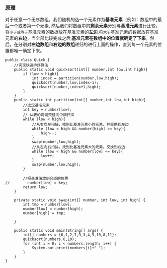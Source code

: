 ### 原理

对于任意一个无序数组，我们随机的选一个元素作为**基准元素**（例如：数组中的最后一个或者第一个元素, 然后我们将数组中的**剩余元素**分别与**基准元素**进行比较，将`小于或等于`基准元素的数据放在基准元素的**左边**,将`大于`基准元素的数据放在基准元素的**右边**，当全部比较完成之后,**基准元素在数组中的位置就确定了下来**。然后，在分别对**左边数组**和**右边的数组**递归的进行上面的操作，直到每一个元素的位置都唯一确定下来。

~~~
public class Quick {
    //实现快速排序算法
    public static void quicksort(int[] number,int low,int high){
        if (low < high){
            int index = partition(number,low,high);
            quicksort(number,low,index-1);
            quicksort(number,index+1,high);
        }
    }
    public static int partition(int[] number,int low,int high){
        //选定基准元素
        int key = number[low];
        // 从表的两端交替向中间扫描
        while (low < high){
            //从右向左扫描，找到比基准元素小的元素，并交换到左边
            while (low < high && number[high] >= key){
                high--;
            }
            swap(number,low,high);
            //从左向右扫描，找到比基准元素大的元素，交换到右边
            while (low < high && number[low] <= key){
                low++;
            }
            swap(number,low,high);
        }

        //把基准值放到合适的位置
//        number[low] = key;
        return low;
    }

    private static void swap(int[] number, int low, int high) {
        int tmp = number[low];
        number[low] = number[high];
        number[high] = tmp;

    }

    public static void main(String[] args) {
        int[] numbers = {6,1,2,7,9,3,4,5,10,8,11};
        quicksort(numbers,0,10);
        for (int i = 0; i < numbers.length; i++) {
            System.out.print(numbers[i]+" ");
        }
    }
}

~~~

